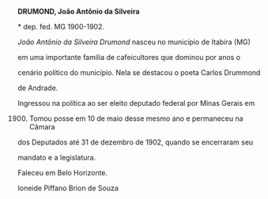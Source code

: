**DRUMOND, João Antônio da Silveira**



\* dep. fed. MG 1900-1902.



*João Antônio da Silveira Drumond* nasceu no município de Itabira (MG)

em uma importante família de cafeicultores que dominou por anos o

cenário político do município. Nela se destacou o poeta Carlos Drummond

de Andrade.



Ingressou na política ao ser eleito deputado federal por Minas Gerais em

1900. Tomou posse em 10 de maio desse mesmo ano e permaneceu na Câmara

dos Deputados até 31 de dezembro de 1902, quando se encerraram seu

mandato e a legislatura.



Faleceu em Belo Horizonte.



Ioneide Piffano Brion de Souza



